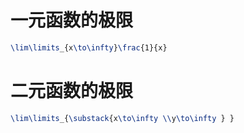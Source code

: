 # 一元函数的极限

```latex
\lim\limits_{x\to\infty}\frac{1}{x}
```

# 二元函数的极限

```latex
\lim\limits_{\substack{x\to\infty \\y\to\infty } }
```

